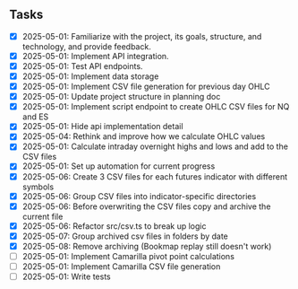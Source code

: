 ## Tasks

- [x] 2025-05-01: Familiarize with the project, its goals, structure, and technology, and provide feedback.
- [x] 2025-05-01: Implement API integration.
- [x] 2025-05-01: Test API endpoints.
- [x] 2025-05-01: Implement data storage
- [x] 2025-05-01: Implement CSV file generation for previous day OHLC
- [x] 2025-05-01: Update project structure in planning doc
- [x] 2025-05-01: Implement script endpoint to create OHLC CSV files for NQ and ES
- [x] 2025-05-01: Hide api implementation detail
- [x] 2025-05-04: Rethink and improve how we calculate OHLC values
- [x] 2025-05-01: Calculate intraday overnight highs and lows and add to the CSV files
- [x] 2025-05-01: Set up automation for current progress
- [x] 2025-05-06: Create 3 CSV files for each futures indicator with different symbols
- [x] 2025-05-06: Group CSV files into indicator-specific directories
- [x] 2025-05-06: Before overwriting the CSV files copy and archive the current file
- [x] 2025-05-06: Refactor src/csv.ts to break up logic
- [x] 2025-05-07: Group archived csv files in folders by date
- [x] 2025-05-08: Remove archiving (Bookmap replay still doesn't work)
- [ ] 2025-05-01: Implement Camarilla pivot point calculations
- [ ] 2025-05-01: Implement Camarilla CSV file generation
- [ ] 2025-05-01: Write tests
